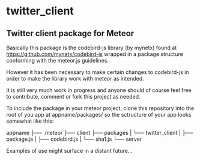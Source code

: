 twitter_client
==============

Twitter client package for Meteor
---------------------------------

Basically this package is the codebird-js library (by mynetx) found at
https://github.com/mynetx/codebird-js wrapped in a package structure conforming
with the meteor.js guidelines.

However it has been necessary to make certain changes to codebird-js in order to
make the library work with meteor as intended.

It is still very much work in progress and anyone should of course feel free
to contribute, comment or fork this project as needed.

To include the package in your meteor project, clone this repository into the
root of you app at appname/packages/ so the sctructure of your app looks
somewhat like this:

appname
 ├── .meteor
 ├── client
 ├── packages
 |   └── twitter_client
 |        ├── package.js
 |        ├── codebird.js
 |        └── sha1.js
 └── server

Examples of use might surface in a distant future...
